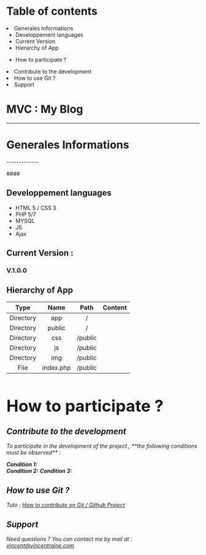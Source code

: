 <h1> Table of contents</h1>

<li>Generales Informations</a</li>
<ul><li>Developpement languages</a></li>
<li>Current Version</a></li>
<li>Hierarchy of App</a></li></ul>
<ul><li>How to participate ?</a></li></ul>
<li>Contribute to the development</a></li>
<li>How to use Git ?</a></li>
<li>Support</a></li>
</ul>

**MVC : My Blog**
===================
----------


<h1>Generales Informations</h1>
-------------



####<h2><i class="icon-file"></i> Developpement languages</h2>

 - HTML 5 / CSS 3
 - PHP 5/7
 - MYSQL
 - JS
 - Ajax

#### <h2><i class="icon-hdd"></i> Current Version :</h2>**<h3>V.1.0.0</h3>**

#### <h2><i class="icon-folder-open"></i> Hierarchy of App</h2>

|   Type   |     Name     |    Path   | Content|
| :------: | :-----------:| :--------:|:------:|  
| Directory| app          |  /        |        |
| Directory| public       |  /        |        |
| Directory| css          |  /public  |        |
| Directory| js           |  /public  |        |
| Directory| img          |  /public  |        |
| File     | index.php    |  /public  |        |


**<h1><i class="icon-folder-open"></i> How to participate ?</h1>**
-------------------



<h2><i class="icon-hdd">Contribute to the development</h2>
To participate in the development of the project , **the following conditions must be observed** :

**Condition 1:**   
**Condition 2:**
**Condition 3:**


**<h2><i class="icon-file"> How to use Git ?</h2>**
Tuto : <a href="https://git-scm.com/book/en/v2/GitHub-Contributing-to-a-Project">How to contribute on Git / Github Project</a>

**<h2><i class="icon-hdd"> Support</h2>** 

 Need questions ? You can contact me by mail at : 
 <vincent@vincentraine.com>
